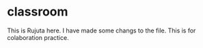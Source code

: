 # classroom
This is Rujuta here.
I have made some changs to the file.
This is for colaboration practice.
